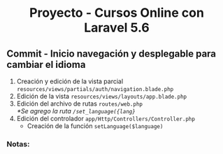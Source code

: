 
<!-- Title -->
<h1 align="center">Proyecto - Cursos Online con Laravel 5.6</h1>
<!-- End Title -->

<!-- Commit name -->
<h2>Commit - <strong>Inicio navegación y desplegable para cambiar el idioma</strong></h2>
<!-- End Commit name -->

<!-- Commit instructions -->
<ol>
  <li>Creación y edición de la vista parcial <code>resources/views/partials/auth/navigation.blade.php</code></li>
  <li>Edición de la vista <code>resources/views/layouts/app.blade.php</code></li>
  <li>
    Edición del archivo de rutas <code>routes/web.php</code>
    <br>
    <em>*Se agrego la ruta <code>/set_language({lang}</code></em>
  </li>
  <li>
    Edición del controlador <code>app/Http/Controllers/Controller.php</code>
    <ul>
      <li>Creación de la función <code>setLanguage($language)</code></li>
    </ul>
  </li>
</ol>
<!-- End Commit instructions -->

  <!-- Notes -->
  <h3>Notas:</h3>
  <ul>
    
  </ul>

  <em>
    
  </em>
  <!-- End notes -->